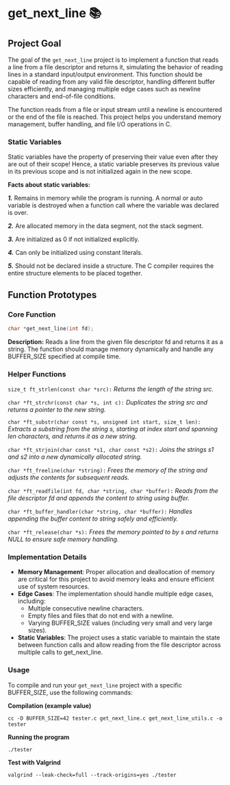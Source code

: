 # get_next_line 📚

## Project Goal

The goal of the `get_next_line` project is to implement a function that reads a line from a file descriptor and returns it, simulating the behavior of reading lines in a standard input/output environment. This function should be capable of reading from any valid file descriptor, handling different buffer sizes efficiently, and managing multiple edge cases such as newline characters and end-of-file conditions.

The function reads from a file or input stream until a newline is encountered or the end of the file is reached. This project helps you understand memory management, buffer handling, and file I/O operations in C.

### Static Variables

Static variables have the property of preserving their value even after they are out of their scope! Hence, a static variable preserves its previous value in its previous scope and is not initialized again in the new scope.

**Facts about static variables:**

**_1._** Remains in memory while the program is running. A normal or auto variable is destroyed when a function call where the variable was declared is over.

**_2._** Are allocated memory in the data segment, not the stack segment.

**_3._** Are initialized as 0 if not initialized explicitly.

**_4._** Can only be initialized using constant literals.

**_5._** Should not be declared inside a structure. The C compiler requires the entire structure elements to be placed together.

## Function Prototypes

### Core Function

```c
char *get_next_line(int fd);
```

**Description:** Reads a line from the given file descriptor fd and returns it as a string. The function should manage memory dynamically and handle any BUFFER_SIZE specified at compile time.

### Helper Functions

`size_t ft_strlen(const char *src):` _Returns the length of the string src._

`char *ft_strchr(const char *s, int c):` _Duplicates the string src and returns a pointer to the new string._

`char *ft_substr(char const *s, unsigned int start, size_t len):` _Extracts a substring from the string s, starting at index start and spanning len characters, and returns it as a new string._

`char *ft_strjoin(char const *s1, char const *s2):` _Joins the strings s1 and s2 into a new dynamically allocated string._

`char *ft_freeline(char *string):` _Frees the memory of the string and adjusts the contents for subsequent reads._

`char *ft_readfile(int fd, char *string, char *buffer):` _Reads from the file descriptor fd and appends the content to string using buffer._

`char *ft_buffer_handler(char *string, char *buffer):` _Handles appending the buffer content to string safely and efficiently._

`char *ft_release(char *s):` _Frees the memory pointed to by s and returns NULL to ensure safe memory handling._

### Implementation Details

- **Memory Management**: Proper allocation and deallocation of memory are critical for this project to avoid memory leaks and ensure efficient use of system resources.
- **Edge Cases**: The implementation should handle multiple edge cases, including:
  - Multiple consecutive newline characters.
  - Empty files and files that do not end with a newline.
  - Varying BUFFER_SIZE values (including very small and very large sizes).
- **Static Variables**: The project uses a static variable to maintain the state between function calls and allow reading from the file descriptor across multiple calls to get_next_line.

### Usage

To compile and run your `get_next_line` project with a specific BUFFER_SIZE, use the following commands:

**Compilation (example value)**

```console
cc -D BUFFER_SIZE=42 tester.c get_next_line.c get_next_line_utils.c -o tester
```

**Running the program**

```console
./tester
```

**Test with Valgrind**

```console
valgrind --leak-check=full --track-origins=yes ./tester
```
